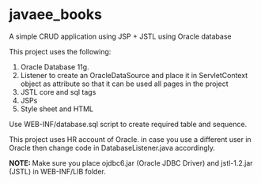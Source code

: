 # javaee_books
A simple CRUD application using JSP + JSTL using Oracle database

This project uses the following:

1. Oracle Database 11g.
2. Listener to create an OracleDataSource and place it in ServletContext object as attribute so that it can be used all pages in the project
3. JSTL core and sql tags
4. JSPs
5. Style sheet and HTML 


Use  WEB-INF/database.sql  script to create required table and sequence. 

This project uses HR account of Oracle. in case you use a different user in Oracle then change code in DatabaseListener.java accordingly.

<b>NOTE: </b> Make sure you place ojdbc6.jar (Oracle JDBC Driver) and  jstl-1.2.jar (JSTL) in WEB-INF/LIB folder.
